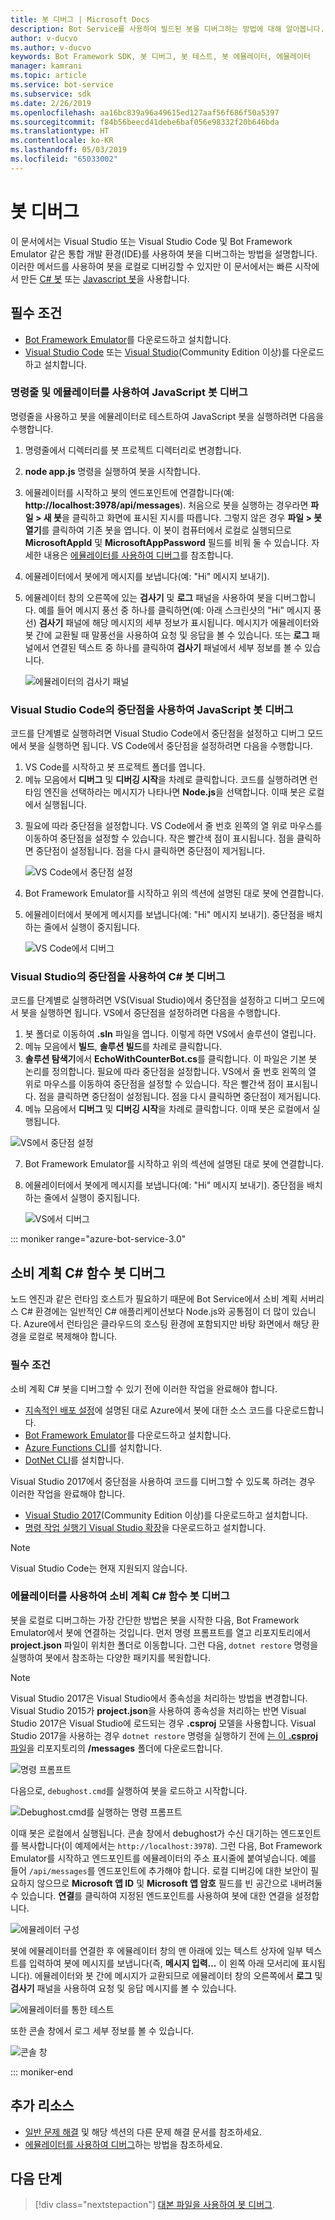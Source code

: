 ```yaml
---
title: 봇 디버그 | Microsoft Docs
description: Bot Service를 사용하여 빌드된 봇을 디버그하는 방법에 대해 알아봅니다.
author: v-ducvo
ms.author: v-ducvo
keywords: Bot Framework SDK, 봇 디버그, 봇 테스트, 봇 에뮬레이터, 에뮬레이터
manager: kamrani
ms.topic: article
ms.service: bot-service
ms.subservice: sdk
ms.date: 2/26/2019
ms.openlocfilehash: aa16bc839a96a49615ed127aaf56f686f50a5397
ms.sourcegitcommit: f84b56beecd41debe6baf056e98332f20b646bda
ms.translationtype: HT
ms.contentlocale: ko-KR
ms.lasthandoff: 05/03/2019
ms.locfileid: "65033002"
---
```

# <a name="debug-a-bot"></a>봇 디버그

이 문서에서는 Visual Studio 또는 Visual Studio Code 및 Bot Framework Emulator 같은 통합 개발 환경(IDE)를 사용하여 봇을 디버그하는 방법을 설명합니다. 이러한 메서드를 사용하여 봇을 로컬로 디버깅할 수 있지만 이 문서에서는 빠른 시작에서 만든 [C# 봇](~/dotnet/bot-builder-dotnet-sdk-quickstart.md) 또는 [Javascript 봇](~/javascript/bot-builder-javascript-quickstart.md)을 사용합니다.

## <a name="prerequisites"></a>필수 조건 
- [Bot Framework Emulator](https://aka.ms/Emulator-wiki-getting-started)를 다운로드하고 설치합니다.
- [Visual Studio Code](https://code.visualstudio.com) 또는 [Visual Studio](https://www.visualstudio.com/downloads)(Community Edition 이상)를 다운로드하고 설치합니다.

### <a name="debug-a-javascript-bot-using-command-line-and-emulator"></a>명령줄 및 에뮬레이터를 사용하여 JavaScript 봇 디버그

명령줄을 사용하고 봇을 에뮬레이터로 테스트하여 JavaScript 봇을 실행하려면 다음을 수행합니다.
1. 명령줄에서 디렉터리를 봇 프로젝트 디렉터리로 변경합니다.
1. **node app.js** 명령을 실행하여 봇을 시작합니다.
1. 에뮬레이터를 시작하고 봇의 엔드포인트에 연결합니다(예: **http://localhost:3978/api/messages**). 처음으로 봇을 실행하는 경우라면 **파일 > 새 봇**을 클릭하고 화면에 표시된 지시를 따릅니다. 그렇지 않은 경우 **파일 > 봇 열기**를 클릭하여 기존 봇을 엽니다. 이 봇이 컴퓨터에서 로컬로 실행되므로 **MicrosoftAppId** 및 **MicrosoftAppPassword** 필드를 비워 둘 수 있습니다. 자세한 내용은 [에뮬레이터를 사용하여 디버그](bot-service-debug-emulator.md)를 참조합니다.
1. 에뮬레이터에서 봇에게 메시지를 보냅니다(예: "Hi" 메시지 보내기). 
1. 에뮬레이터 창의 오른쪽에 있는 **검사기** 및 **로그** 패널을 사용하여 봇을 디버그합니다. 예를 들어 메시지 풍선 중 하나를 클릭하면(예: 아래 스크린샷의 "Hi" 메시지 풍선) **검사기** 패널에 해당 메시지의 세부 정보가 표시됩니다. 메시지가 에뮬레이터와 봇 간에 교환될 때 말풍선을 사용하여 요청 및 응답을 볼 수 있습니다. 또는 **로그** 패널에서 연결된 텍스트 중 하나를 클릭하여 **검사기** 패널에서 세부 정보를 볼 수 있습니다.


   ![에뮬레이터의 검사기 패널](~/media/bot-service-debug-bot/emulator_inspector.png)

### <a name="debug-a-javascript-bot-using-breakpoints-in-visual-studio-code"></a>Visual Studio Code의 중단점을 사용하여 JavaScript 봇 디버그

코드를 단계별로 실행하려면 Visual Studio Code에서 중단점을 설정하고 디버그 모드에서 봇을 실행하면 됩니다. VS Code에서 중단점을 설정하려면 다음을 수행합니다.

1. VS Code를 시작하고 봇 프로젝트 폴더를 엽니다.
2. 메뉴 모음에서 **디버그** 및 **디버깅 시작**을 차례로 클릭합니다. 코드를 실행하려면 런타임 엔진을 선택하라는 메시지가 나타나면 **Node.js**을 선택합니다. 이때 봇은 로컬에서 실행됩니다. 
<!--
   > [!NOTE]
   > If you get the "Value cannot be null" error, check to make sure your **Table Storage** setting is valid.
   > The **EchoBot** is default to using **Table Storage**. To use Table Storage in your bot, you need the table *name* and *key*. If you do not have a Table Storage instance ready, you can create one or for testing purposes, you can comment out the code that uses **TableBotDataStore** and uncomment the line of code that uses **InMemoryDataStore**. The **InMemoryDataStore** is intended for testing and prototyping only.
-->
3. 필요에 따라 중단점을 설정합니다. VS Code에서 줄 번호 왼쪽의 열 위로 마우스를 이동하여 중단점을 설정할 수 있습니다. 작은 빨간색 점이 표시됩니다. 점을 클릭하면 중단점이 설정됩니다. 점을 다시 클릭하면 중단점이 제거됩니다.

   ![VS Code에서 중단점 설정](~/media/bot-service-debug-bot/breakpoint-set.png)

4. Bot Framework Emulator를 시작하고 위의 섹션에 설명된 대로 봇에 연결합니다. 
5. 에뮬레이터에서 봇에게 메시지를 보냅니다(예: "Hi" 메시지 보내기). 중단점을 배치하는 줄에서 실행이 중지됩니다.

   ![VS Code에서 디버그](~/media/bot-service-debug-bot/breakpoint-caught.png)

### <a name="debug-a-c-bot-using-breakpoints-in-visual-studio"></a>Visual Studio의 중단점을 사용하여 C# 봇 디버그

코드를 단계별로 실행하려면 VS(Visual Studio)에서 중단점을 설정하고 디버그 모드에서 봇을 실행하면 됩니다. VS에서 중단점을 설정하려면 다음을 수행합니다.

1. 봇 폴더로 이동하여 **.sln** 파일을 엽니다. 이렇게 하면 VS에서 솔루션이 열립니다.
2. 메뉴 모음에서 **빌드**, **솔루션 빌드**를 차례로 클릭합니다.
3. **솔루션 탐색기**에서 **EchoWithCounterBot.cs**를 클릭합니다. 이 파일은 기본 봇 논리를 정의합니다. 필요에 따라 중단점을 설정합니다. VS에서 줄 번호 왼쪽의 열 위로 마우스를 이동하여 중단점을 설정할 수 있습니다. 작은 빨간색 점이 표시됩니다. 점을 클릭하면 중단점이 설정됩니다. 점을 다시 클릭하면 중단점이 제거됩니다.
5. 메뉴 모음에서 **디버그** 및 **디버깅 시작**을 차례로 클릭합니다. 이때 봇은 로컬에서 실행됩니다. 

<!--
   > [!NOTE]
   > If you get the "Value cannot be null" error, check to make sure your **Table Storage** setting is valid.
   > The **EchoBot** is default to using **Table Storage**. To use Table Storage in your bot, you need the table *name* and *key*. If you do not have a Table Storage instance ready, you can create one or for testing purposes, you can comment out the code that uses **TableBotDataStore** and uncomment the line of code that uses **InMemoryDataStore**. The **InMemoryDataStore** is intended for testing and prototyping only.
-->

   ![VS에서 중단점 설정](~/media/bot-service-debug-bot/breakpoint-set-vs.png)

7. Bot Framework Emulator를 시작하고 위의 섹션에 설명된 대로 봇에 연결합니다. 
8. 에뮬레이터에서 봇에게 메시지를 보냅니다(예: "Hi" 메시지 보내기). 중단점을 배치하는 줄에서 실행이 중지됩니다.

   ![VS에서 디버그](~/media/bot-service-debug-bot/breakpoint-caught-vs.png)

::: moniker range="azure-bot-service-3.0" 

## <a id="debug-csharp-serverless"></a> 소비 계획 C\# 함수 봇 디버그

노드 엔진과 같은 런타임 호스트가 필요하기 때문에 Bot Service에서 소비 계획 서버리스 C\# 환경에는 일반적인 C\# 애플리케이션보다 Node.js와 공통점이 더 많이 있습니다. Azure에서 런타임은 클라우드의 호스팅 환경에 포함되지만 바탕 화면에서 해당 환경을 로컬로 복제해야 합니다. 

### <a name="prerequisites"></a>필수 조건

소비 계획 C# 봇을 디버그할 수 있기 전에 이러한 작업을 완료해야 합니다.

- [지속적인 배포 설정](bot-service-continuous-deployment.md)에 설명된 대로 Azure에서 봇에 대한 소스 코드를 다운로드합니다.
- [Bot Framework Emulator](https://aka.ms/Emulator-wiki-getting-started)를 다운로드하고 설치합니다.
- <a href="https://www.npmjs.com/package/azure-functions-cli" target="_blank">Azure Functions CLI</a>를 설치합니다.
- <a href="https://github.com/dotnet/cli" target="_blank">DotNet CLI</a>를 설치합니다.
  
Visual Studio 2017에서 중단점을 사용하여 코드를 디버그할 수 있도록 하려는 경우 이러한 작업을 완료해야 합니다.
  
- <a href="https://www.visualstudio.com/downloads/" target="_blank">Visual Studio 2017</a>(Community Edition 이상)를 다운로드하고 설치합니다.
- <a href="https://visualstudiogallery.msdn.microsoft.com/e6bf6a3d-7411-4494-8a1e-28c1a8c4ce99" target="_blank">명령 작업 실행기 Visual Studio 확장</a>을 다운로드하고 설치합니다.

> [!NOTE]
> Visual Studio Code는 현재 지원되지 않습니다.

### <a name="debug-a-consumption-plan-c-functions-bot-using-the-emulator"></a>에뮬레이터를 사용하여 소비 계획 C# 함수 봇 디버그

봇을 로컬로 디버그하는 가장 간단한 방법은 봇을 시작한 다음, Bot Framework Emulator에서 봇에 연결하는 것입니다. 
먼저 명령 프롬프트를 열고 리포지토리에서 **project.json** 파일이 위치한 폴더로 이동합니다. 그런 다음, `dotnet restore` 명령을 실행하여 봇에서 참조하는 다양한 패키지를 복원합니다.

> [!NOTE]
> Visual Studio 2017은 Visual Studio에서 종속성을 처리하는 방법을 변경합니다. Visual Studio 2015가 **project.json**을 사용하여 종속성을 처리하는 반면 Visual Studio 2017은 Visual Studio에 로드되는 경우 **.csproj** 모델을 사용합니다. Visual Studio 2017을 사용하는 경우 `dotnet restore` 명령을 실행하기 전에 <a href="https://aka.ms/bf-debug-project">는 이 **.csproj** 파일</a>을 리포지토리의 **/messages** 폴더에 다운로드합니다.

![명령 프롬프트](~/media/bot-service-debug-bot/csharp-azureservice-debug-envconfig.png)

다음으로, `debughost.cmd`를 실행하여 봇을 로드하고 시작합니다. 

![Debughost.cmd를 실행하는 명령 프롬프트](~/media/bot-service-debug-bot/csharp-azureservice-debug-debughost.png)

이때 봇은 로컬에서 실행됩니다. 콘솔 창에서 debughost가 수신 대기하는 엔드포인트를 복사합니다(이 예제에서는 `http://localhost:3978`). 그런 다음, Bot Framework Emulator를 시작하고 엔드포인트를 에뮬레이터의 주소 표시줄에 붙여넣습니다. 예를 들어 `/api/messages`를 엔드포인트에 추가해야 합니다. 로컬 디버깅에 대한 보안이 필요하지 않으므로 **Microsoft 앱 ID** 및 **Microsoft 앱 암호** 필드를 빈 공간으로 내버려둘 수 있습니다. **연결**를 클릭하여 지정된 엔드포인트를 사용하여 봇에 대한 연결을 설정합니다.

![에뮬레이터 구성](~/media/bot-service-debug-bot/mac-azureservice-emulator-config.png)

봇에 에뮬레이터를 연결한 후 에뮬레이터 창의 맨 아래에 있는 텍스트 상자에 일부 텍스트를 입력하여 봇에 메시지를 보냅니다(즉, **메시지 입력...** 이 왼쪽 아래 모서리에 표시됩니다). 에뮬레이터와 봇 간에 메시지가 교환되므로 에뮬레이터 창의 오른쪽에서 **로그** 및 **검사기** 패널을 사용하여 요청 및 응답 메시지를 볼 수 있습니다.

![에뮬레이터를 통한 테스트](~/media/bot-service-debug-bot/mac-azureservice-debug-emulator.png)

또한 콘솔 창에서 로그 세부 정보를 볼 수 있습니다.

![콘솔 창](~/media/bot-service-debug-bot/csharp-azureservice-debug-debughostlogging.png)

::: moniker-end

## <a name="additional-resources"></a>추가 리소스

- [일반 문제 해결](bot-service-troubleshoot-bot-configuration.md) 및 해당 섹션의 다른 문제 해결 문서를 참조하세요.
- [에뮬레이터를 사용하여 디버그](bot-service-debug-emulator.md)하는 방법을 참조하세요.

## <a name="next-steps"></a>다음 단계

> [!div class="nextstepaction"]
> [대본 파일을 사용하여 봇 디버그](v4sdk/bot-builder-debug-transcript.md).
